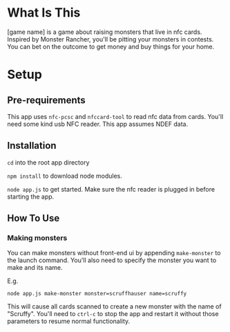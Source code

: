 # What Is This
[game name] is a game about raising monsters that live in nfc cards. Inspired by Monster Rancher, you'll be pitting your monsters in contests. You can bet on the outcome to get money and buy things for your home.

# Setup
## Pre-requirements
This app uses `nfc-pcsc` and `nfccard-tool` to read nfc data from cards. You'll need some kind usb NFC reader. This app assumes NDEF data.

## Installation
`cd` into the root app directory

`npm install` to download node modules.

`node app.js` to get started. Make sure the nfc reader is plugged in before starting the app.

## How To Use
### Making monsters
You can make monsters without front-end ui by appending `make-monster` to the launch command. You'll also need to specify the monster you want to make and its name. 

E.g.

`node app.js make-monster monster=scruffhauser name=scruffy`

This will cause all cards scanned to create a new monster with the name of "Scruffy". You'll need to `ctrl-c` to stop the app and restart it without those parameters to resume normal functionality.